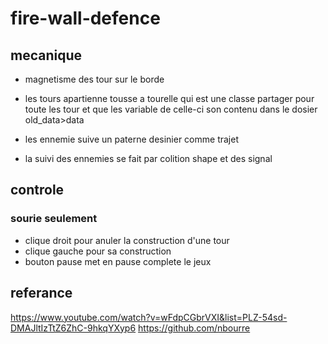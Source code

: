 # fire-wall-defence

## mecanique

- magnetisme des tour sur le borde

- les tours apartienne tousse a tourelle qui est une classe partager pour toute les tour et que les variable de celle-ci
  son contenu dans le dosier old_data>data

- les ennemie suive un paterne desinier comme trajet

- la suivi des ennemies se fait par colition shape et des signal

## controle

### sourie seulement

- clique droit pour anuler la construction d'une tour
- clique gauche pour sa construction
- bouton pause met en pause complete le jeux

## referance

https://www.youtube.com/watch?v=wFdpCGbrVXI&list=PLZ-54sd-DMAJltIzTtZ6ZhC-9hkqYXyp6
https://github.com/nbourre
